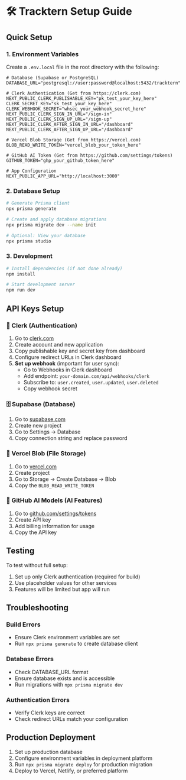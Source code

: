 # 🛠️ Tracktern Setup Guide

## Quick Setup

### 1. Environment Variables
Create a `.env.local` file in the root directory with the following:

```env
# Database (Supabase or PostgreSQL)
DATABASE_URL="postgresql://user:password@localhost:5432/tracktern"

# Clerk Authentication (Get from https://clerk.com)
NEXT_PUBLIC_CLERK_PUBLISHABLE_KEY="pk_test_your_key_here"
CLERK_SECRET_KEY="sk_test_your_key_here"
CLERK_WEBHOOK_SECRET="whsec_your_webhook_secret_here"
NEXT_PUBLIC_CLERK_SIGN_IN_URL="/sign-in"
NEXT_PUBLIC_CLERK_SIGN_UP_URL="/sign-up"
NEXT_PUBLIC_CLERK_AFTER_SIGN_IN_URL="/dashboard"
NEXT_PUBLIC_CLERK_AFTER_SIGN_UP_URL="/dashboard"

# Vercel Blob Storage (Get from https://vercel.com)
BLOB_READ_WRITE_TOKEN="vercel_blob_your_token_here"

# GitHub AI Token (Get from https://github.com/settings/tokens)
GITHUB_TOKEN="ghp_your_github_token_here"

# App Configuration
NEXT_PUBLIC_APP_URL="http://localhost:3000"
```

### 2. Database Setup
```bash
# Generate Prisma client
npx prisma generate

# Create and apply database migrations
npx prisma migrate dev --name init

# Optional: View your database
npx prisma studio
```

### 3. Development
```bash
# Install dependencies (if not done already)
npm install

# Start development server
npm run dev
```

## API Keys Setup

### 🔐 Clerk (Authentication)
1. Go to [clerk.com](https://clerk.com)
2. Create account and new application
3. Copy publishable key and secret key from dashboard
4. Configure redirect URLs in Clerk dashboard
5. **Set up webhook** (important for user sync):
   - Go to Webhooks in Clerk dashboard
   - Add endpoint: `your-domain.com/api/webhooks/clerk`
   - Subscribe to: `user.created`, `user.updated`, `user.deleted`
   - Copy webhook secret

### 🗄️ Supabase (Database)
1. Go to [supabase.com](https://supabase.com)
2. Create new project
3. Go to Settings → Database
4. Copy connection string and replace password

### 📁 Vercel Blob (File Storage)
1. Go to [vercel.com](https://vercel.com)
2. Create project
3. Go to Storage → Create Database → Blob
4. Copy the `BLOB_READ_WRITE_TOKEN`

### 🤖 GitHub AI Models (AI Features)
1. Go to [github.com/settings/tokens](https://github.com/settings/tokens)
2. Create API key
3. Add billing information for usage
4. Copy the API key

## Testing

To test without full setup:
1. Set up only Clerk authentication (required for build)
2. Use placeholder values for other services
3. Features will be limited but app will run

## Troubleshooting

### Build Errors
- Ensure Clerk environment variables are set
- Run `npx prisma generate` to create database client

### Database Errors
- Check DATABASE_URL format
- Ensure database exists and is accessible
- Run migrations with `npx prisma migrate dev`

### Authentication Errors
- Verify Clerk keys are correct
- Check redirect URLs match your configuration

## Production Deployment

1. Set up production database
2. Configure environment variables in deployment platform
3. Run `npx prisma migrate deploy` for production migration
4. Deploy to Vercel, Netlify, or preferred platform 